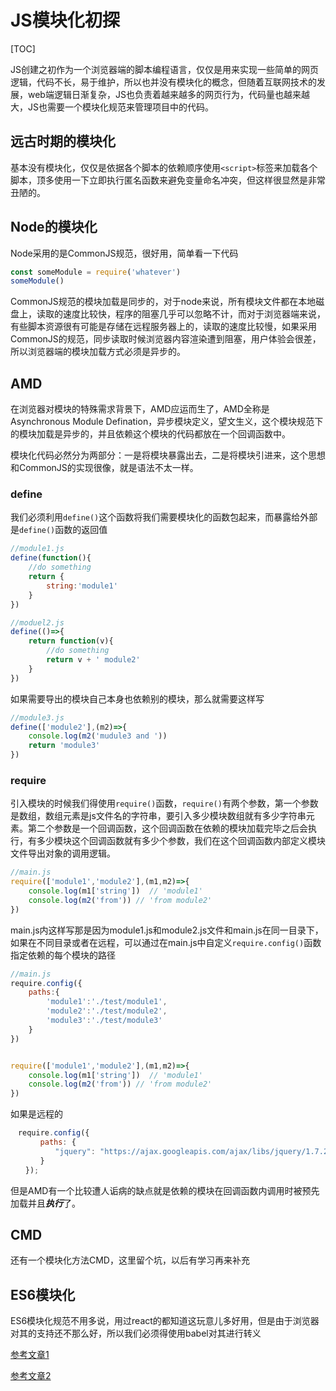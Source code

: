 # JS模块化初探

[TOC]

JS创建之初作为一个浏览器端的脚本编程语言，仅仅是用来实现一些简单的网页逻辑，代码不长，易于维护，所以也并没有模块化的概念，但随着互联网技术的发展，web端逻辑日渐复杂，JS也负责着越来越多的网页行为，代码量也越来越大，JS也需要一个模块化规范来管理项目中的代码。

## 远古时期的模块化

基本没有模块化，仅仅是依据各个脚本的依赖顺序使用`<script>`标签来加载各个脚本，顶多使用一下立即执行匿名函数来避免变量命名冲突，但这样很显然是非常丑陋的。

## Node的模块化

Node采用的是CommonJS规范，很好用，简单看一下代码

```js
const someModule = require('whatever')
someModule()
```

CommonJS规范的模块加载是同步的，对于node来说，所有模块文件都在本地磁盘上，读取的速度比较快，程序的阻塞几乎可以忽略不计，而对于浏览器端来说，有些脚本资源很有可能是存储在远程服务器上的，读取的速度比较慢，如果采用CommonJS的规范，同步读取时候浏览器内容渲染遭到阻塞，用户体验会很差，所以浏览器端的模块加载方式必须是异步的。

## AMD

在浏览器对模块的特殊需求背景下，AMD应运而生了，AMD全称是Asynchronous Module Defination，异步模块定义，望文生义，这个模块规范下的模块加载是异步的，并且依赖这个模块的代码都放在一个回调函数中。

模块化代码必然分为两部分：一是将模块暴露出去，二是将模块引进来，这个思想和CommonJS的实现很像，就是语法不太一样。

### define

我们必须利用`define()`这个函数将我们需要模块化的函数包起来，而暴露给外部是`define()`函数的返回值

```js
//module1.js
define(function(){
    //do something
    return {
        string:'module1'
    }
})
```

```js
//moduel2.js
define(()=>{
    return function(v){
        //do something
        return v + ' module2'
    }
})
```

如果需要导出的模块自己本身也依赖别的模块，那么就需要这样写

```js
//module3.js
define(['module2'],(m2)=>{
    console.log(m2('mudule3 and '))
    return 'module3'
})
```





### require

引入模块的时候我们得使用`require()`函数，`require()`有两个参数，第一个参数是数组，数组元素是js文件名的字符串，要引入多少模块数组就有多少字符串元素。第二个参数是一个回调函数，这个回调函数在依赖的模块加载完毕之后会执行，有多少模块这个回调函数就有多少个参数，我们在这个回调函数内部定义模块文件导出对象的调用逻辑。

```js
//main.js
require(['module1','module2'],(m1,m2)=>{
    console.log(m1['string'])  // 'module1'
    console.log(m2('from')) // 'from module2'
})
```

main.js内这样写那是因为module1.js和module2.js文件和main.js在同一目录下，如果在不同目录或者在远程，可以通过在main.js中自定义`require.config()`函数指定依赖的每个模块的路径

```js
//main.js
require.config({
	paths:{
		'module1':'./test/module1',
		'module2':'./test/module2',
        'module3':'./test/module3'
	}
})


require(['module1','module2'],(m1,m2)=>{
    console.log(m1['string'])  // 'module1'
    console.log(m2('from')) // 'from module2'
})
```

如果是远程的

```js
　require.config({
　　　　paths: {
　　　　　　"jquery": "https://ajax.googleapis.com/ajax/libs/jquery/1.7.2/jquery.min"
　　　　}
　　});
```

但是AMD有一个比较遭人诟病的缺点就是依赖的模块在回调函数内调用时被预先加载并且***执行***了。

## CMD

还有一个模块化方法CMD，这里留个坑，以后有学习再来补充

## ES6模块化

ES6模块化规范不用多说，用过react的都知道这玩意儿多好用，但是由于浏览器对其的支持还不那么好，所以我们必须得使用babel对其进行转义



[参考文章1](http://huangxuan.me/js-module-7day/#/)

[参考文章2](http://web.jobbole.com/83761/)


